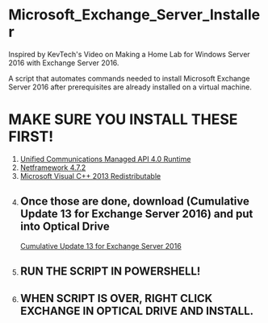 # Microsoft_Exchange_Server_Installer

Inspired by KevTech's Video on Making a Home Lab for Windows Server 2016 with Exchange Server 2016.

A script that automates commands needed to install Microsoft Exchange Server 2016 after prerequisites are already installed on a virtual machine.

<h1>MAKE SURE YOU INSTALL THESE FIRST!</h1>
<ol>
  <li>
    <a href="https://www.microsoft.com/en-us/download/details.aspx?id=34992">Unified Communications Managed API 4.0 Runtime</a>
  </li>
  <li>
    <a href="https://dotnet.microsoft.com/download/dotnet-framework/net472">Netframework 4.7.2</a>
  </li>
  <li>
    <a href="https://www.microsoft.com/en-us/download/details.aspx?id=40784">Microsoft Visual C++ 2013 Redistributable</a>
  </li>
  <li>
    <h2>Once those are done, download (Cumulative Update 13 for Exchange Server 2016) and put into Optical Drive</h2>
    <a href="https://www.microsoft.com/en-us/download/details.aspx?id=58395">Cumulative Update 13 for Exchange Server 2016</a>
  </li>
  <li>
    <h2>RUN THE SCRIPT IN POWERSHELL!</h2>
  </li>
  <li>
    <h2>WHEN SCRIPT IS OVER, RIGHT CLICK EXCHANGE IN OPTICAL DRIVE AND INSTALL.</h2>
  </li>
</ol>
